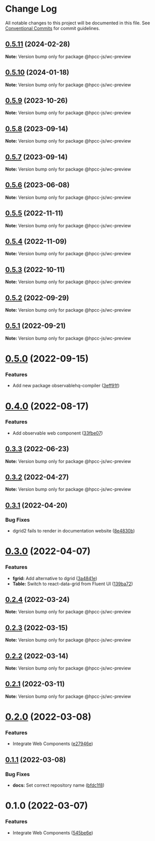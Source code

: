 # Change Log

All notable changes to this project will be documented in this file.
See [Conventional Commits](https://conventionalcommits.org) for commit guidelines.

## [0.5.11](https://github.com/hpcc-systems/Visualization/compare/@hpcc-js/wc-preview@0.5.10...@hpcc-js/wc-preview@0.5.11) (2024-02-28)

**Note:** Version bump only for package @hpcc-js/wc-preview





## [0.5.10](https://github.com/hpcc-systems/Visualization/compare/@hpcc-js/wc-preview@0.5.9...@hpcc-js/wc-preview@0.5.10) (2024-01-18)

**Note:** Version bump only for package @hpcc-js/wc-preview






## [0.5.9](https://github.com/hpcc-systems/Visualization/compare/@hpcc-js/wc-preview@0.5.8...@hpcc-js/wc-preview@0.5.9) (2023-10-26)

**Note:** Version bump only for package @hpcc-js/wc-preview





## [0.5.8](https://github.com/hpcc-systems/Visualization/compare/@hpcc-js/wc-preview@0.5.7...@hpcc-js/wc-preview@0.5.8) (2023-09-14)

**Note:** Version bump only for package @hpcc-js/wc-preview





## [0.5.7](https://github.com/hpcc-systems/Visualization/compare/@hpcc-js/wc-preview@0.5.6...@hpcc-js/wc-preview@0.5.7) (2023-09-14)

**Note:** Version bump only for package @hpcc-js/wc-preview





## [0.5.6](https://github.com/hpcc-systems/Visualization/compare/@hpcc-js/wc-preview@0.5.5...@hpcc-js/wc-preview@0.5.6) (2023-06-08)

**Note:** Version bump only for package @hpcc-js/wc-preview





## [0.5.5](https://github.com/hpcc-systems/Visualization/compare/@hpcc-js/wc-preview@0.5.4...@hpcc-js/wc-preview@0.5.5) (2022-11-11)

**Note:** Version bump only for package @hpcc-js/wc-preview






## [0.5.4](https://github.com/hpcc-systems/Visualization/compare/@hpcc-js/wc-preview@0.5.3...@hpcc-js/wc-preview@0.5.4) (2022-11-09)

**Note:** Version bump only for package @hpcc-js/wc-preview






## [0.5.3](https://github.com/hpcc-systems/Visualization/compare/@hpcc-js/wc-preview@0.5.2...@hpcc-js/wc-preview@0.5.3) (2022-10-11)

**Note:** Version bump only for package @hpcc-js/wc-preview





## [0.5.2](https://github.com/hpcc-systems/Visualization/compare/@hpcc-js/wc-preview@0.5.1...@hpcc-js/wc-preview@0.5.2) (2022-09-29)

**Note:** Version bump only for package @hpcc-js/wc-preview





## [0.5.1](https://github.com/hpcc-systems/Visualization/compare/@hpcc-js/wc-preview@0.5.0...@hpcc-js/wc-preview@0.5.1) (2022-09-21)

**Note:** Version bump only for package @hpcc-js/wc-preview





# [0.5.0](https://github.com/hpcc-systems/Visualization/compare/@hpcc-js/wc-preview@0.4.0...@hpcc-js/wc-preview@0.5.0) (2022-09-15)


### Features

*  Add new package observablehq-compiler ([3eff91f](https://github.com/hpcc-systems/Visualization/commit/3eff91f6ea48ecc9a54a6cdcbf9302c53d61890d))





# [0.4.0](https://github.com/hpcc-systems/Visualization/compare/@hpcc-js/wc-preview@0.3.3...@hpcc-js/wc-preview@0.4.0) (2022-08-17)


### Features

*  Add observable web component ([33fbe07](https://github.com/hpcc-systems/Visualization/commit/33fbe07eb8a5deeabd98467b1bce1fcda0d2dbab))





## [0.3.3](https://github.com/hpcc-systems/Visualization/compare/@hpcc-js/wc-preview@0.3.2...@hpcc-js/wc-preview@0.3.3) (2022-06-23)

**Note:** Version bump only for package @hpcc-js/wc-preview





## [0.3.2](https://github.com/hpcc-systems/Visualization/compare/@hpcc-js/wc-preview@0.3.1...@hpcc-js/wc-preview@0.3.2) (2022-04-27)

**Note:** Version bump only for package @hpcc-js/wc-preview





## [0.3.1](https://github.com/hpcc-systems/Visualization/compare/@hpcc-js/wc-preview@0.3.0...@hpcc-js/wc-preview@0.3.1) (2022-04-20)


### Bug Fixes

*  dgrid2 fails to render in documentation website ([8e4830b](https://github.com/hpcc-systems/Visualization/commit/8e4830bde954ac8b99926af504ae50dd6dc2976d))





# [0.3.0](https://github.com/hpcc-systems/Visualization/compare/@hpcc-js/wc-preview@0.2.4...@hpcc-js/wc-preview@0.3.0) (2022-04-07)


### Features

* **fgrid:**  Add alternative to dgrid ([3a4841e](https://github.com/hpcc-systems/Visualization/commit/3a4841e7c6f898e0ff8bf0bfa55480c6ee5760d2))
* **Table:**  Switch to react-data-grid from Fluent UI ([139ba72](https://github.com/hpcc-systems/Visualization/commit/139ba721ca55a0012de820df714636dba4017d7e))





## [0.2.4](https://github.com/hpcc-systems/Visualization/compare/@hpcc-js/wc-preview@0.2.3...@hpcc-js/wc-preview@0.2.4) (2022-03-24)

**Note:** Version bump only for package @hpcc-js/wc-preview





## [0.2.3](https://github.com/hpcc-systems/Visualization/compare/@hpcc-js/wc-preview@0.2.2...@hpcc-js/wc-preview@0.2.3) (2022-03-15)

**Note:** Version bump only for package @hpcc-js/wc-preview





## [0.2.2](https://github.com/hpcc-systems/Visualization/compare/@hpcc-js/wc-preview@0.2.1...@hpcc-js/wc-preview@0.2.2) (2022-03-14)

**Note:** Version bump only for package @hpcc-js/wc-preview





## [0.2.1](https://github.com/hpcc-systems/Visualization/compare/@hpcc-js/wc-preview@0.2.0...@hpcc-js/wc-preview@0.2.1) (2022-03-11)

**Note:** Version bump only for package @hpcc-js/wc-preview





# [0.2.0](https://github.com/hpcc-systems/Visualization/compare/@hpcc-js/wc-preview@0.1.1...@hpcc-js/wc-preview@0.2.0) (2022-03-08)


### Features

* Integrate Web Components ([e27946e](https://github.com/hpcc-systems/Visualization/commit/e27946e437a164e0e07a80a415f8513226a693be))





## [0.1.1](https://github.com/GordonSmith/hpcc-js/compare/@hpcc-js/wc-preview@0.1.0...@hpcc-js/wc-preview@0.1.1) (2022-03-08)


### Bug Fixes

* **docs:**  Set correct repository name ([bfdc1f8](https://github.com/GordonSmith/hpcc-js/commit/bfdc1f8ae2fb177226f6a84715e5441b4d4834ce))





# 0.1.0 (2022-03-07)


### Features

* Integrate Web Components ([545be6e](https://github.com/GordonSmith/hpcc-js/commit/545be6e3fa477123ff8acd2400afcc451ebabfd5))
